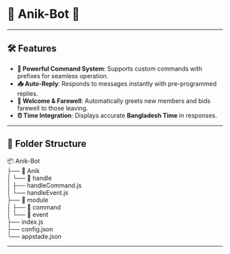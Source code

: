 # 🌟 **Anik-Bot** 🌟  


---

## 🛠️ **Features**  
- **🚀 Powerful Command System**: Supports custom commands with prefixes for seamless operation.  
- **📥 Auto-Reply**: Responds to messages instantly with pre-programmed replies.  
- **👋 Welcome & Farewell**: Automatically greets new members and bids farewell to those leaving.  
- **⏰ Time Integration**: Displays accurate **Bangladesh Time** in responses.  
  

---

## 📂 **Folder Structure**


📦 Anik-Bot<br>
├── 📂 Anik<br>
│   └── 📂 handle<br>
│        ├── handleCommand.js<br>
│        └── handleEvent.js<br>
├── 📂 module<br>
│   ├── 📂 command<br>
│   └── 📂 event<br>
├── index.js<br>
├── config.json<br>
└── appstade.json<br>

---
